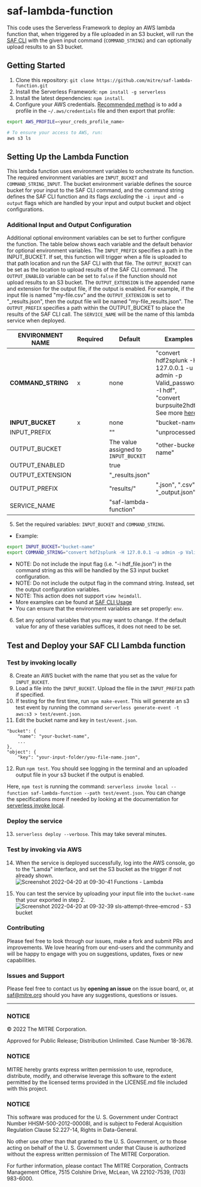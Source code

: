 # saf-lambda-function
This code uses the Serverless Framework to deploy an AWS lambda function that, when triggered by a file uploaded in an S3 bucket, will run the [SAF CLI](https://github.com/mitre/saf) with the given input command (`COMMAND_STRING`) and can optionally upload results to an S3 bucket.

## Getting Started
1. Clone this repository: `git clone https://github.com/mitre/saf-lambda-function.git`
2. Install the Serverless Framework: `npm install -g serverless`
3. Install the latest dependencies: `npm install`.
4. Configure your AWS credentials. [Recommended method](https://docs.aws.amazon.com/cli/latest/userguide/cli-configure-files.html) is to add a profile in the `~/.aws/credentials` file and then export that profile:
```bash
export AWS_PROFILE=<your_creds_profile_name>

# To ensure your access to AWS, run:
aws s3 ls
```

## Setting Up the Lambda Function
This lambda function uses environment variables to orchestrate its function. The required environment variables are `INPUT_BUCKET` and `COMMAND_STRING_INPUT`. The bucket environment variable defines the source bucket for your input to the SAF CLI command, and the command string defines the SAF CLI function and its flags _excluding_ the `-i input` and `-o output` flags which are handled by your input and output bucket and object configurations.
### Additional Input and Output Configuration
Additional optional environment variables can be set to further configure the function. The table below shows each variable and the default behavior for optional environment variables. The `INPUT_PREFIX` specifies a path in the INPUT_BUCKET. If set, this function will trigger when a file is uploaded to that path location and run the SAF CLI with that file. The `OUTPUT_BUCKET` can be set as the location to upload results of the SAF CLI command. The `OUTPUT_ENABLED` variable can be set to `false` if the function should not upload results to an S3 bucket. The `OUTPUT_EXTENSION` is the appended name and extension for the output file, if the output is enabled. For example, if the input file is named "my-file.csv" and the `OUTPUT_EXTENSION` is set to "_results.json", then the output file will be named "my-file_results.json". The `OUTPUT_PREFIX` specifies a path within the OUTPUT_BUCKET to place the results of the SAF CLI call. The `SERVICE_NAME` will be the name of this lambda service when deployed.

| ENVIRONMENT NAME | Required | Default | Examples |
| --- | --- | --- | --- |
| **COMMAND_STRING** | x | none | "convert hdf2splunk -H 127.0.0.1 -u admin -p Valid_password! -I hdf", "convert burpsuite2hdf", See more [here](https://github.com/mitre/saf#usage) |
| **INPUT_BUCKET** | x | none | "bucket-name" |
| INPUT_PREFIX |  | "" | "unprocessed/" |
| OUTPUT_BUCKET |  | The value assigned to `INPUT_BUCKET` | "other-bucket-name" |
| OUTPUT_ENABLED |  | true |
| OUTPUT_EXTENSION |  | "_results.json" |
| OUTPUT_PREFIX |  | "results/" | ".json", ".csv", "_output.json"|
| SERVICE_NAME |  | "saf-lambda-function" | |

5. Set the required variables: `INPUT_BUCKET` and `COMMAND_STRING`.
- Example:
```bash
export INPUT_BUCKET="bucket-name"
export COMMAND_STRING="convert hdf2splunk -H 127.0.0.1 -u admin -p Valid_password! -I your_index_name"
```
  - NOTE: Do not include the input flag (i.e. "-i hdf_file.json") in the command string as this will be handled by the S3 input bucket configuration.
  - NOTE: Do not include the output flag in the command string. Instead, set the output configuration variables.
  - NOTE: This action does not support `view heimdall`.
  - More examples can be found at [SAF CLI Usage](https://github.com/mitre/saf#usage)
  - You can ensure that the environment variables are set properly: `env`.
6. Set any optional variables that you may want to change. If the default value for any of these variables suffices, it does not need to be set.

## Test and Deploy your SAF CLI Lambda function
### Test by invoking locally
8. Create an AWS bucket with the name that you set as the value for `INPUT_BUCKET`.
9. Load a file into the `INPUT_BUCKET`. Upload the file in the `INPUT_PREFIX` path if specified.
10. If testing for the first time, run `npm make-event`. This will generate an s3 test event by running the command `serverless generate-event -t aws:s3 > test/event.json`.
11. Edit the bucket name and key in `test/event.json`.
```
"bucket": {
    "name": "your-bucket-name",
    ...
},
"object": {
    "key": "your-input-folder/you-file-name.json",
```
12. Run `npm test`.
You should see logging in the terminal and an uploaded output file in your s3 bucket if the output is enabled.

Here, `npm test` is running the command: `serverless invoke local --function saf-lambda-function --path test/event.json`.
You can change the specifications more if needed by looking at the documentation for [serverless invoke local](https://www.serverless.com/framework/docs/providers/aws/cli-reference/invoke-local).

### Deploy the service 
13. `serverless deploy --verbose`. This may take several minutes.

### Test by invoking via AWS
14. When the service is deployed successfully, log into the AWS console, go to the "Lamda" interface, and set the S3 bucket as the trigger if not already shown.
![Screenshot 2022-04-20 at 09-30-41 Functions - Lambda](https://user-images.githubusercontent.com/32680215/164255328-782346f3-689f-458d-8ebe-b3f9af67964a.png)

15. You can test the service by uploading your input file into the `bucket-name` that your exported in step 2.![Screenshot 2022-04-20 at 09-32-39 sls-attempt-three-emcrod - S3 bucket](https://user-images.githubusercontent.com/32680215/164255397-a6b68b51-31da-4228-83eb-bcd5928f315e.png)


### Contributing

Please feel free to look through our issues, make a fork and submit PRs and improvements. We love hearing from our end-users and the community and will be happy to engage with you on suggestions, updates, fixes or new capabilities.

### Issues and Support

Please feel free to contact us by **opening an issue** on the issue board, or, at [saf@mitre.org](mailto:saf@mitre.org) should you have any suggestions, questions or issues.

---

### NOTICE

© 2022 The MITRE Corporation.

Approved for Public Release; Distribution Unlimited. Case Number 18-3678.

### NOTICE

MITRE hereby grants express written permission to use, reproduce, distribute, modify, and otherwise leverage this software to the extent permitted by the licensed terms provided in the LICENSE.md file included with this project.

### NOTICE

This software was produced for the U. S. Government under Contract Number HHSM-500-2012-00008I, and is subject to Federal Acquisition Regulation Clause 52.227-14, Rights in Data-General.

No other use other than that granted to the U. S. Government, or to those acting on behalf of the U. S. Government under that Clause is authorized without the express written permission of The MITRE Corporation.

For further information, please contact The MITRE Corporation, Contracts Management Office, 7515 Colshire Drive, McLean, VA 22102-7539, (703) 983-6000.

